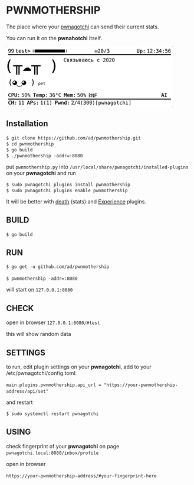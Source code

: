 #  PWNMOTHERSHIP

The place where your [pwnagotchi](https://pwnagotchi.ai/) can send their current stats.

You can run it on the **pwnahotchi** itself.



![DEMO](https://raw.githubusercontent.com/ad/pwnmothership/master/demo/demo.gif) 



## Installation

```shell
$ git clone https://github.com/ad/pwnmothership.git
$ cd pwnmothership
$ go build
$ ./pwnmothership -addr=:8080
```

put `pwnmothership.py` into `/usr/local/share/pwnagotchi/installed-plugins` on your **pwnagotchi** and run

```shell
$ sudo pwnagotchi plugins install pwnmothership
$ sudo pwnagotchi plugins enable pwnmothership
```

It will be better with [death](https://github.com/dadav/pwnagotchi-custom-plugins) (stats) and [Experience](https://github.com/GaelicThunder/Experience-Plugin-Pwnagotchi) plugins.



## BUILD

```shell
$ go build
```


## RUN

```shell
$ go get -u github.com/ad/pwnmothership

$ pwnmothership -addr=:8080
```

will start on `127.0.0.1:8080`



## CHECK

open in browser `127.0.0.1:8080/#test` 

this will show random data



## SETTINGS

to run, edit plugin settings on your **pwnagotchi**, add to your /etc/pwnagotchi/config.toml:

`main.plugins.pwnmothership.api_url = "https://your-pwnmothership-address/api/set"`

and restart

```shell
$ sudo systemctl restart pwnagotchi
```



## USING

check fingerprint of your **pwnagotchi** on page `pwnagotchi.local:8080/inbox/profile`

open in browser

`https://your-pwnmothership-address/#your-fingerprint-here`

 
